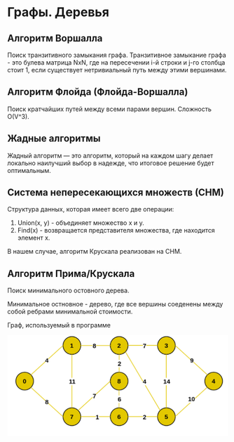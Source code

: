 # Графы. Деревья

## Алгоритм Воршалла

Поиск транзитивного замыкания графа. Транзитивное замыкание графа - это булева матрица NxN, где на пересечении i-й строки и j-го столбца стоит 1, если существует нетривиальный путь между этими вершинами.

## Алгоритм Флойда (Флойда-Воршалла)

Поиск кратчайших путей между всеми парами вершин. Сложность O(V^3).

## Жадные алгоритмы

Жадный алгоритм — это алгоритм, который на каждом шагу делает локально наилучший выбор в надежде, что итоговое решение будет оптимальным.

## Система непересекающихся множеств (СНМ)

Структура данных, которая имеет всего две операции:
1. Union(x, y) - объединяет множество x и y.
2. Find(x) - возвращается представителя множества, где находится элемент x.

В нашем случае, алгоритм Крускала реализован на СНМ.

## Алгоритм Прима/Крускала

Поиск минимального остовного дерева.

Минимальное остновное - дерево, где все вершины соеденены между собой ребрами минимальной стоимости.

Граф, используемый в программе

![Граф](./1.png)